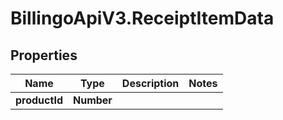 # BillingoApiV3.ReceiptItemData

## Properties
Name | Type | Description | Notes
------------ | ------------- | ------------- | -------------
**productId** | **Number** |  | 
